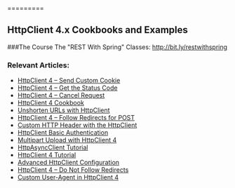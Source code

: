 =========
## HttpClient 4.x Cookbooks and Examples

###The Course
The "REST With Spring" Classes: http://bit.ly/restwithspring


### Relevant Articles: 

- [HttpClient 4 – Send Custom Cookie](http://www.baeldung.com/httpclient-4-cookies)
- [HttpClient 4 – Get the Status Code](http://www.baeldung.com/httpclient-status-code)
- [HttpClient 4 – Cancel Request](http://www.baeldung.com/httpclient-cancel-request)
- [HttpClient 4 Cookbook](http://www.baeldung.com/httpclient4)
- [Unshorten URLs with HttpClient](http://www.baeldung.com/unshorten-url-httpclient)
- [HttpClient 4 – Follow Redirects for POST](http://www.baeldung.com/httpclient-redirect-on-http-post)
- [Custom HTTP Header with the HttpClient](http://www.baeldung.com/httpclient-custom-http-header)
- [HttpClient Basic Authentication](http://www.baeldung.com/httpclient-4-basic-authentication)
- [Multipart Upload with HttpClient 4](http://www.baeldung.com/httpclient-multipart-upload)
- [HttpAsyncClient Tutorial](http://www.baeldung.com/httpasyncclient-tutorial)
- [HttpClient 4 Tutorial](http://www.baeldung.com/httpclient-guide)
- [Advanced HttpClient Configuration](http://www.baeldung.com/httpclient-advanced-config)
- [HttpClient 4 – Do Not Follow Redirects](http://www.baeldung.com/httpclient-stop-follow-redirect)
- [Custom User-Agent in HttpClient 4](http://www.baeldung.com/httpclient-user-agent-header)
